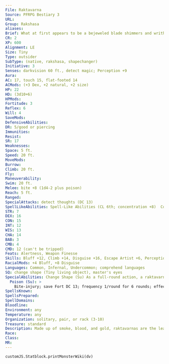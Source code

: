 ```yaml
---
File: Raktavarna
Source: PFRPG Bestiary 3
URL: 
Group: Rakshasa
aliases: 
Brief: What at first appears to be a bejeweled blade shimmers and writhes, transforming into a hideous, red-eyed serpent.
CR: 2
XP: 600
Alignment: LE
Size: Tiny
Type: outsider
SubType: (native, rakshasa, shapechanger)
Initiative: 3
Senses: darkvision 60 ft., detect magic; Perception +9
Aura: 
AC: 17, touch 15, flat-footed 14
ACMods: (+3 Dex, +2 natural, +2 size)
HP: 22
HD: (3d10+6)
HPMods: 
Fortitude: 3
Reflex: 6
Will: 4
SaveMods: 
DefensiveAbilities: 
DR: 5/good or piercing
Immunities: 
Resist: 
SR: 17
Weaknesses: 
Space: 5 ft.
Speed: 20 ft.
MoveMods: 
Burrow: 
Climb: 20 ft.
Fly: 
Maneuverability: 
Swim: 20 ft.
Melee: bite +8 (1d4-2 plus poison)
Reach: 5 ft.
Ranged: 
SpecialAttacks: detect thoughts (DC 13)
SpellLikeAbilities: Spell-Like Abilities (CL 6th; concentration +8)  Constant-comprehend languages   1/day-charm person (DC 13), suggestion (DC 15)   1/week-commune (CL 12th, 6 questions)
STR: 7
DEX: 16
CON: 15
INT: 12
WIS: 13
CHA: 14
BAB: 3
CMB: 4
CMD: 12 (can't be tripped)
Feats: Alertness, Weapon Finesse
Skills: Bluff +12, Climb +14, Disguise +16, Escape Artist +6, Perception +9, Sense Motive +9, Stealth +17, Swim +11
RacialMods: +4 Bluff, +8 Disguise
Languages: Common, Infernal, Undercommon; comprehend languages
SQ: change shape (Tiny living object), master's eyes
SpecialAbilities: Change Shape (Su) As a full-round action, a raktavarna can take the shape of a handheld object, most often an ornamental light, a one-handed weapon, or a piece of treasure. If the rakshasa remains stationary in such a form, it can attempt Stealth checks even while being observed. It can remain motionless in object form indefinitely, but reverts to its true form as soon as it takes any action.  Master's Eyes (Su) A raktavarna can designate a single creature as its master as a standard action. If the raktavarna is a spellcaster's familiar, its master is automatically that spellcaster, and the raktavarna cannot change this. As a full-round action, a raktavarna's master can observe  the world as if looking through the raktavarna's eyes. The master must concentrate to maintain this link each round. The master's visual senses are suppressed for this time, and he uses the raktavarna's darkvision, detect magic, and regular eyesight to observe the world. This ability has no limit on range, and functions even across planar boundaries. If the raktavarna is slain while its master is using this ability, the master is stunned for 1d4 rounds (no save).
  Poison (Su): >
    Bite-injury; save Fort DC 13; frequency 1/round for 6 rounds; effect 1d2 Wis plus modify memory; cure 1 save. Each time a victim takes Wisdom damage from this poison, a modify memory effect causes the victim to forget the previous minute's interactions with the raktavarna, as long as the raktavarna is no longer visible or is in object form. The save DC is Constitution-based.
SpellsKnown: 
SpellsPrepared: 
SpellDomains: 
Bloodline: 
Environment: any
Temperature: any
Organization: solitary, pair, or rack (3-10)
Treasure: standard
Description: Made up of smoke, blood, and gold, raktavarnas are the least of the rakshasas-they are born not from humanoids, but from the souls of rakshasas who failed utterly in their previous incarnation and who are thus reborn from a serpent's egg.  These terrors drift through society, passing from hand to hand as weapons or strange tokens from foreign lands, curiosities brought home by traders and emissaries and given to leaders as tribute. In this manner the raktavarnas gain entry into corridors of power throughout the world, and what they see, their foul masters know. A raktavarna's servitude to a master ends only when its master decrees, or (more commonly) upon the master's death. Little disconcerts raktavarnas more than having no master, and when they are cast adrift in this manner, they seek a replacement as soon as they can.  A 7th-level lawful evil spellcaster with the Improved Familiar feat can gain a raktavarna rakshasa as a familiar.
Race: 
Class: 
MR: 
---
```

```dataviewjs
customJS.Statblock.printMonsterWiki(dv)
```
